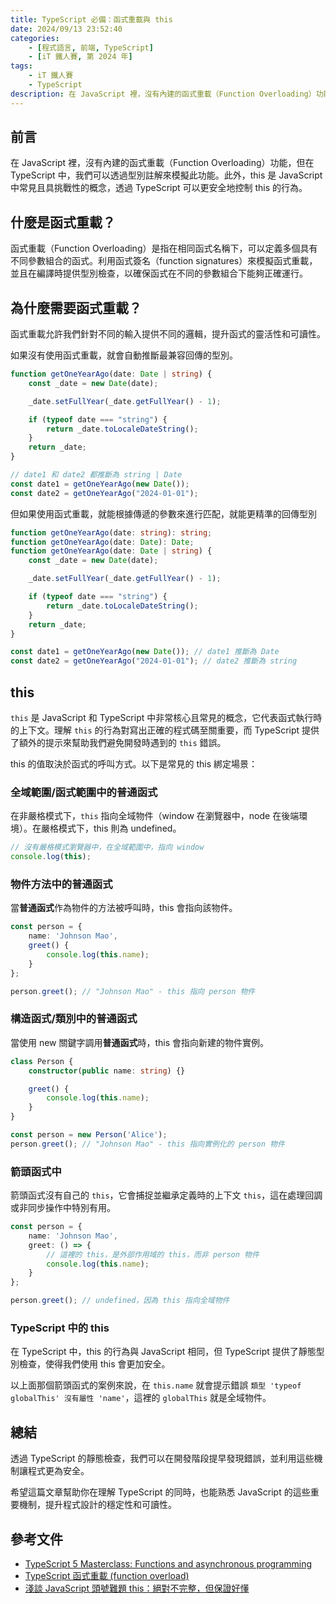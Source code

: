 ```yaml
---
title: TypeScript 必備：函式重載與 this
date: 2024/09/13 23:52:40
categories:
    - [程式語言, 前端, TypeScript]
    - [iT 鐵人賽, 第 2024 年]
tags: 
    - iT 鐵人賽
    - TypeScript
description: 在 JavaScript 裡，沒有內建的函式重載（Function Overloading）功能，但在 TypeScript 中，我們可以透過型別註解來模擬此功能。此外，this 是 JavaScript 中常見且具挑戰性的概念，透過 TypeScript 的類別與介面，可以更精確地控制 this 的行為。
---
```


## 前言

在 JavaScript 裡，沒有內建的函式重載（Function Overloading）功能，但在 TypeScript 中，我們可以透過型別註解來模擬此功能。此外，this 是 JavaScript 中常見且具挑戰性的概念，透過 TypeScript 可以更安全地控制 this 的行為。

## 什麼是函式重載？

函式重載（Function Overloading）是指在相同函式名稱下，可以定義多個具有不同參數組合的函式。利用函式簽名（function signatures）來模擬函式重載，並且在編譯時提供型別檢查，以確保函式在不同的參數組合下能夠正確運行。

## 為什麼需要函式重載？

函式重載允許我們針對不同的輸入提供不同的邏輯，提升函式的靈活性和可讀性。

如果沒有使用函式重載，就會自動推斷最兼容回傳的型別。

```ts
function getOneYearAgo(date: Date | string) {
    const _date = new Date(date);

    _date.setFullYear(_date.getFullYear() - 1);

    if (typeof date === "string") {
        return _date.toLocaleDateString();
    }
    return _date;
}

// date1 和 date2 都推斷為 string | Date
const date1 = getOneYearAgo(new Date());
const date2 = getOneYearAgo("2024-01-01");
```

但如果使用函式重載，就能根據傳遞的參數來進行匹配，就能更精準的回傳型別

```ts
function getOneYearAgo(date: string): string;
function getOneYearAgo(date: Date): Date;
function getOneYearAgo(date: Date | string) {
    const _date = new Date(date);

    _date.setFullYear(_date.getFullYear() - 1);

    if (typeof date === "string") {
        return _date.toLocaleDateString();
    }
    return _date;
}

const date1 = getOneYearAgo(new Date()); // date1 推斷為 Date
const date2 = getOneYearAgo("2024-01-01"); // date2 推斷為 string
```

## this

`this` 是 JavaScript 和 TypeScript 中非常核心且常見的概念，它代表函式執行時的上下文。理解 `this` 的行為對寫出正確的程式碼至關重要，而 TypeScript 提供了額外的提示來幫助我們避免開發時遇到的 `this` 錯誤。

this 的值取決於函式的呼叫方式。以下是常見的 this 綁定場景：

### 全域範圍/函式範圍中的普通函式

在非嚴格模式下，`this` 指向全域物件（window 在瀏覽器中，node 在後端環境）。在嚴格模式下，this 則為 undefined。

```ts
// 沒有嚴格模式瀏覽器中，在全域範圍中，指向 window
console.log(this); 
```

### 物件方法中的普通函式

當**普通函式**作為物件的方法被呼叫時，this 會指向該物件。

```ts
const person = {
    name: 'Johnson Mao',
    greet() {
        console.log(this.name);
    }
};

person.greet(); // "Johnson Mao" - this 指向 person 物件
```

### 構造函式/類別中的普通函式

當使用 new 關鍵字調用**普通函式**時，this 會指向新建的物件實例。

```ts
class Person {
    constructor(public name: string) {}

    greet() {
        console.log(this.name);
    }
}

const person = new Person('Alice');
person.greet(); // "Johnson Mao" - this 指向實例化的 person 物件
```

### 箭頭函式中

箭頭函式沒有自己的 `this`，它會捕捉並繼承定義時的上下文 `this`，這在處理回調或非同步操作中特別有用。

```ts
const person = {
    name: 'Johnson Mao',
    greet: () => {
        // 這裡的 this，是外部作用域的 this，而非 person 物件
        console.log(this.name);
    }
};

person.greet(); // undefined，因為 this 指向全域物件
```

### TypeScript 中的 this

在 TypeScript 中，this 的行為與 JavaScript 相同，但 TypeScript 提供了靜態型別檢查，使得我們使用 this 會更加安全。

以上面那個箭頭函式的案例來說，在 `this.name` 就會提示錯誤 `類型 'typeof globalThis' 沒有屬性 'name'`，這裡的 `globalThis` 就是全域物件。

## 總結

透過 TypeScript 的靜態檢查，我們可以在開發階段提早發現錯誤，並利用這些機制讓程式更為安全。

希望這篇文章幫助你在理解 TypeScript 的同時，也能熟悉 JavaScript 的這些重要機制，提升程式設計的穩定性和可讀性。

## 參考文件

- [TypeScript 5 Masterclass: Functions and asynchronous programming](https://www.youtube.com/watch?v=xtYMxyBc8O0&list=PLzb46hGUzitC1kGzPcy8tlQNxYbFsuqMO&index=7)
- [TypeScript 函式重載 (function overload)](https://medium.com/@a0988426059/typescript-%E5%87%BD%E6%95%B8%E9%87%8D%E8%BC%89-function-overloading-72c7df9c45a)
- [淺談 JavaScript 頭號難題 this：絕對不完整，但保證好懂](https://blog.techbridge.cc/2019/02/23/javascript-this/)


